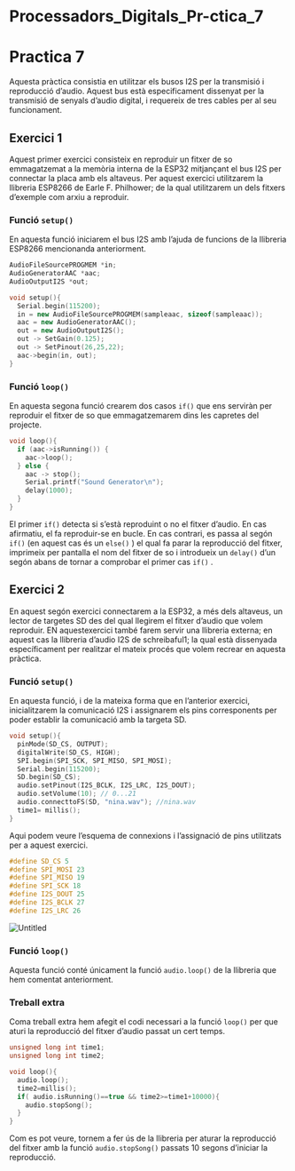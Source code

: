# Processadors_Digitals_Pr-ctica_7
# Practica 7

Aquesta pràctica consistia en utilitzar els busos I2S per la transmisió i reproducció d’audio. Aquest bus està especificament dissenyat per la transmisió de senyals d’audio digital, i requereix de tres cables per al seu funcionament.

## Exercici 1

Aquest primer exercici consisteix en reproduir un fitxer de so emmagatzemat a la memòria interna de la ESP32 mitjançant el bus I2S per connectar la placa amb els altaveus. Per aquest exercici utilitzarem la llibreria ESP8266 de Earle F. Philhower; de la qual utilitzarem un dels fitxers d’exemple com arxiu a reproduir.

### Funció `setup()`

En aquesta funció iniciarem el bus I2S amb l’ajuda de funcions de la llibreria ESP8266 mencionanda anteriorment.

```cpp
AudioFileSourcePROGMEM *in;
AudioGeneratorAAC *aac;
AudioOutputI2S *out;

void setup(){
  Serial.begin(115200);
  in = new AudioFileSourcePROGMEM(sampleaac, sizeof(sampleaac));
  aac = new AudioGeneratorAAC();
  out = new AudioOutputI2S();
  out -> SetGain(0.125);
  out -> SetPinout(26,25,22);
  aac->begin(in, out);
}
```

### Funció `loop()`

En aquesta segona funció crearem dos casos `if()` que ens serviràn per reproduir el fitxer de so que emmagatzemarem dins les capretes del projecte.

```cpp
void loop(){
  if (aac->isRunning()) {
    aac->loop();
  } else {
    aac -> stop();
    Serial.printf("Sound Generator\n");
    delay(1000);
  }
}
```

El primer `if()` detecta si s’està reproduint o no el fitxer d’audio. En cas afirmatiu, el fa reproduir-se en bucle. En cas contrari, es passa al segón `if()` (en aquest cas és un `else()` ) el qual fa parar la reproducció del fitxer, imprimeix per pantalla el nom del fitxer de so i introdueix un `delay()` d’un segón abans de tornar a comprobar el primer cas `if()` .

## Exercici 2

En aquest segón exercici connectarem a la ESP32, a més dels altaveus, un lector de targetes SD des del qual llegirem el fitxer d’audio que volem reproduir. EN aquestexercici també farem servir una llibreria externa; en aquest cas la llibreria d’audio I2S de schreibaful1; la qual està dissenyada específicament per realitzar el mateix procés que volem recrear en aquesta pràctica.

### Funció `setup()`

En aquesta funció, i de la mateixa forma que en l’anterior exercici, inicialitzarem la comunicació I2S i assignarem els pins corresponents per poder establir la comunicació amb la targeta SD.

 

```cpp
void setup(){
  pinMode(SD_CS, OUTPUT);
  digitalWrite(SD_CS, HIGH);
  SPI.begin(SPI_SCK, SPI_MISO, SPI_MOSI);
  Serial.begin(115200);
  SD.begin(SD_CS);
  audio.setPinout(I2S_BCLK, I2S_LRC, I2S_DOUT);
  audio.setVolume(10); // 0...21
  audio.connecttoFS(SD, "nina.wav"); //nina.wav
  time1= millis();
}
```

Aqui podem veure l’esquema de connexions i l’assignació de pins utilitzats per a aquest exercici.

```cpp
#define SD_CS 5
#define SPI_MOSI 23
#define SPI_MISO 19
#define SPI_SCK 18
#define I2S_DOUT 25
#define I2S_BCLK 27
#define I2S_LRC 26
```

![Untitled](Practica%207%2090eec507a7ef4783a331dd89c57f6335/Untitled.png)

### Funció `loop()`

Aquesta funció conté únicament la funció `audio.loop()` de la llibreria que hem comentat anteriorment.

### Treball extra

Coma treball extra hem afegit el codi necessari a la funció `loop()` per que aturi la reproducció del fitxer d’audio passat un cert temps.

```cpp
unsigned long int time1;
unsigned long int time2;

void loop(){
  audio.loop();
  time2=millis();
  if( audio.isRunning()==true && time2>=time1+10000){
    audio.stopSong();
  }
}
```

Com es pot veure, tornem a fer ús de la llibreria per aturar la reproducció del fitxer amb la funció `audio.stopSong()` passats 10 segons d’iniciar la reproducció.
